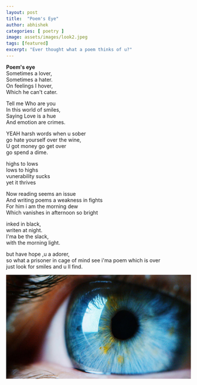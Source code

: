 ```yaml
---
layout: post
title:  "Poem's Eye"
author: abhishek
categories: [ poetry ]
image: assets/images/look2.jpeg
tags: [featured]
excerpt: "Ever thought what a poem thinks of u?"
---
```


**Poem's eye**  
Sometimes a lover,  
Sometimes a hater.  
On feelings I hover,  
Which he can't cater.  

Tell me Who are you  
In this world of smiles,  
Saying Love is a hue  
And emotion are crimes.  

YEAH harsh words when u sober  
go hate yourself over the wine,  
U got money go get over  
go spend a dime.  

highs to lows  
lows to highs  
vunerability sucks  
yet it thrives  

Now reading seems an issue  
And writing poems a weakness in fights  
For him i am the morning dew  
Which vanishes in afternoon so bright  

inked in black,  
writen at night.  
I'ma be the slack,  
with the morning light.      

but have hope ,u a adorer,  
so what a prisoner in cage of mind
see i'ma poem which is over  
just look for smiles and u ll find.

![Poem's eye!](/assets/images/look.jpg "poem's eye")
